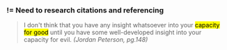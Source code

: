 ### != Need to research citations and referencing

> I don't think that you have any insight whatsoever into your <mark>capacity for good</mark> until you have some well-developed insight into your capacity for evil. <cite>(Jordan Peterson, pg.148)</cite>
